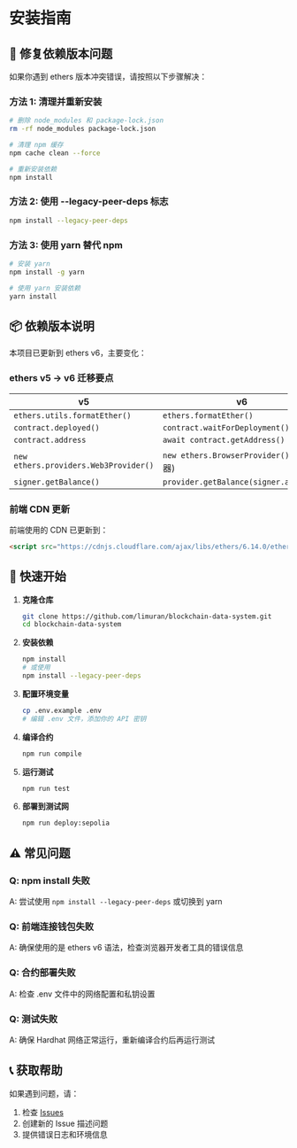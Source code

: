 # 安装指南

## 🔧 修复依赖版本问题

如果你遇到 ethers 版本冲突错误，请按照以下步骤解决：

### 方法 1: 清理并重新安装

```bash
# 删除 node_modules 和 package-lock.json
rm -rf node_modules package-lock.json

# 清理 npm 缓存
npm cache clean --force

# 重新安装依赖
npm install
```

### 方法 2: 使用 --legacy-peer-deps 标志

```bash
npm install --legacy-peer-deps
```

### 方法 3: 使用 yarn 替代 npm

```bash
# 安装 yarn
npm install -g yarn

# 使用 yarn 安装依赖
yarn install
```

## 📦 依赖版本说明

本项目已更新到 ethers v6，主要变化：

### ethers v5 → v6 迁移要点

| v5 | v6 |
|----|----|
| `ethers.utils.formatEther()` | `ethers.formatEther()` |
| `contract.deployed()` | `contract.waitForDeployment()` |
| `contract.address` | `await contract.getAddress()` |
| `new ethers.providers.Web3Provider()` | `new ethers.BrowserProvider()` (浏览器) |
| `signer.getBalance()` | `provider.getBalance(signer.address)` |

### 前端 CDN 更新

前端使用的 CDN 已更新到：
```html
<script src="https://cdnjs.cloudflare.com/ajax/libs/ethers/6.14.0/ethers.umd.min.js"></script>
```

## 🚀 快速开始

1. **克隆仓库**
   ```bash
   git clone https://github.com/limuran/blockchain-data-system.git
   cd blockchain-data-system
   ```

2. **安装依赖**
   ```bash
   npm install
   # 或使用
   npm install --legacy-peer-deps
   ```

3. **配置环境变量**
   ```bash
   cp .env.example .env
   # 编辑 .env 文件，添加你的 API 密钥
   ```

4. **编译合约**
   ```bash
   npm run compile
   ```

5. **运行测试**
   ```bash
   npm run test
   ```

6. **部署到测试网**
   ```bash
   npm run deploy:sepolia
   ```

## ⚠️ 常见问题

### Q: npm install 失败
A: 尝试使用 `npm install --legacy-peer-deps` 或切换到 yarn

### Q: 前端连接钱包失败
A: 确保使用的是 ethers v6 语法，检查浏览器开发者工具的错误信息

### Q: 合约部署失败
A: 检查 .env 文件中的网络配置和私钥设置

### Q: 测试失败
A: 确保 Hardhat 网络正常运行，重新编译合约后再运行测试

## 📞 获取帮助

如果遇到问题，请：

1. 检查 [Issues](https://github.com/limuran/blockchain-data-system/issues)
2. 创建新的 Issue 描述问题
3. 提供错误日志和环境信息